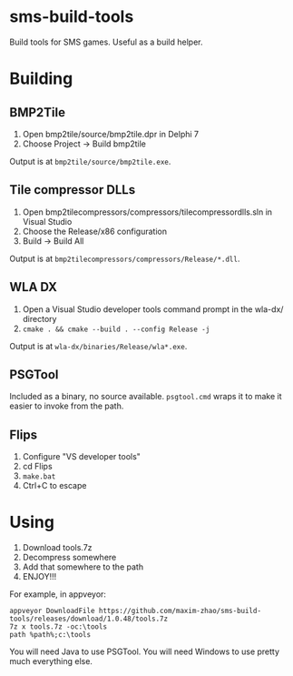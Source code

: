 # sms-build-tools
Build tools for SMS games. Useful as a build helper.

# Building

## BMP2Tile

1. Open bmp2tile/source/bmp2tile.dpr in Delphi 7
2. Choose Project -> Build bmp2tile

Output is at `bmp2tile/source/bmp2tile.exe`.

## Tile compressor DLLs

1. Open bmp2tilecompressors/compressors/tilecompressordlls.sln in Visual Studio
2. Choose the Release/x86 configuration
3. Build -> Build All

Output is at `bmp2tilecompressors/compressors/Release/*.dll`.

## WLA DX

1. Open a Visual Studio developer tools command prompt in the wla-dx/ directory
2. `cmake . && cmake --build . --config Release -j`

Output is at `wla-dx/binaries/Release/wla*.exe`.

## PSGTool

Included as a binary, no source available. `psgtool.cmd` wraps it to make it
easier to invoke from the path.

## Flips

1. Configure "VS developer tools"
2. cd Flips
3. `make.bat`
4. Ctrl+C to escape

# Using

1. Download tools.7z
2. Decompress somewhere
3. Add that somewhere to the path
4. ENJOY!!!

For example, in appveyor:

```
appveyor DownloadFile https://github.com/maxim-zhao/sms-build-tools/releases/download/1.0.48/tools.7z
7z x tools.7z -oc:\tools
path %path%;c:\tools
```

You will need Java to use PSGTool. You will need Windows to use pretty much everything else.

